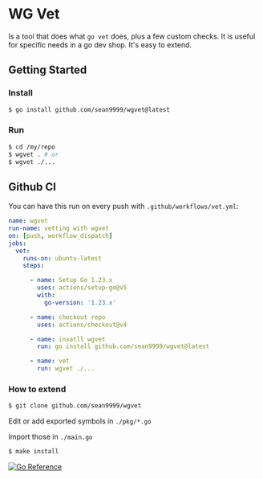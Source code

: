 # WG Vet

Is a tool that does what `go vet` does, plus a few custom checks. It is useful for specific needs in a go dev shop. It's easy to extend.

## Getting Started

### Install

```sh
$ go install github.com/sean9999/wgvet@latest
```

### Run

```sh
$ cd /my/repo
$ wgvet . # or
$ wgvet ./...
```

## Github CI

You can have this run on every push with `.github/workflows/vet.yml`:

```yaml
name: wgvet
run-name: vetting with wgvet
on: [push, workflow_dispatch]
jobs:
  vet:
    runs-on: ubuntu-latest
    steps:

      - name: Setup Go 1.23.x
        uses: actions/setup-go@v5
        with:
          go-version: '1.23.x'

      - name: checkout repo
        uses: actions/checkout@v4

      - name: insatll wgvet
        run: go install github.com/sean9999/wgvet@latest

      - name: vet
        run: wgvet ./...
```

### How to extend

```sh
$ git clone github.com/sean9999/wgvet
```

Edit or add exported symbols in `./pkg/*.go`

Import those in `./main.go`

```sh
$ make install
```

[![Go Reference](https://pkg.go.dev/badge/github.com/sean9999/wgvet.svg)](https://pkg.go.dev/github.com/sean9999/wgvet)
